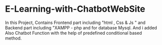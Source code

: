 # E-Learning-with-ChatbotWebSite
In this Project, Contains Frontend part including "html , Css &amp; Js " and Backend part including "XAMPP - php and for database Mysql. And i added Also Chatbot Function with the help of predefined conditional based method.
